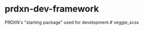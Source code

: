 prdxn-dev-framework
===================

PRDXN's "starting package" used for development.# veggie_scss
